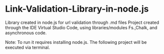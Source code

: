 # Link-Validation-Library-in-node.js

Library created in node.js for url validation through .md files
Project created through the IDE Virtual Studio Code, using libraries/modules Fs.,Chalk, and asynchronous code.

Note: To run it requires installing node.js. The following project will be executed via terminal.
